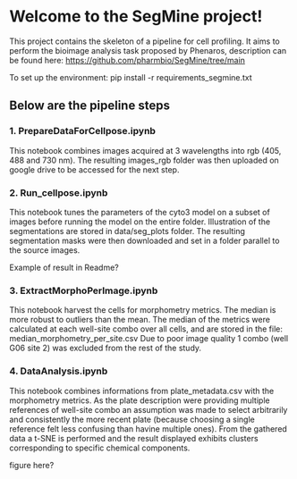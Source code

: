 # Welcome to the SegMine project!

This project contains the skeleton of a pipeline for cell profiling.
It aims to perform the bioimage analysis task proposed by Phenaros, description can be found here: https://github.com/pharmbio/SegMine/tree/main

To set up the environment: 
pip install -r requirements_segmine.txt 

## Below are the pipeline steps 

### 1. PrepareDataForCellpose.ipynb 
This notebook combines images acquired at 3 wavelengths into rgb (405, 488 and 730 nm). The resulting images_rgb folder was then uploaded on google drive to be accessed for the next step.

### 2. Run_cellpose.ipynb
This notebook tunes the parameters of the cyto3 model on a subset of images before running the model on the entire folder. Illustration of the segmentations are stored in data/seg_plots folder. The resulting segmentation masks were then downloaded and set in a folder parallel to the source images.

Example of result in Readme?

### 3. ExtractMorphoPerImage.ipynb 
This notebook harvest the cells for morphometry metrics. The median  is more robust to outliers than the mean. The median of the metrics were calculated at each well-site combo over all cells, and are stored in the file:
median_morphometry_per_site.csv 
Due to poor image quality 1 combo (well G06 site 2) was excluded from the rest of the study.

### 4. DataAnalysis.ipynb
This notebook combines informations from plate_metadata.csv with the morphometry metrics. As the plate description were providing multiple references of well-site combo an assumption was made to select arbitrarily and consistently the more recent plate (because choosing a single reference felt less confusing than havine multiple ones).
From the gathered data a t-SNE is performed and the result displayed exhibits clusters corresponding to specific chemical components.

figure here? 
